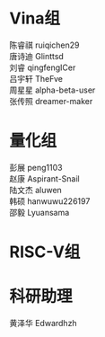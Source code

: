 
# Vina组
陈睿祺  ruiqichen29  
唐诗迪  Glinttsd  
刘睿    qingfengICer  
吕宇轩  TheFve  
周星星  alpha-beta-user  
张传照  dreamer-maker  

# 量化组
彭展    peng1103  
赵康    Aspirant-Snail  
陆文杰  aluwen  
韩硕    hanwuwu226197  
邵毅    Lyuansama  

# RISC-V组

# 科研助理
黄泽华  Edwardhzh

